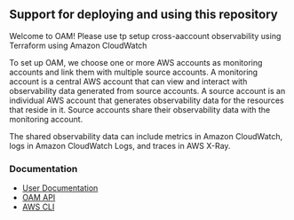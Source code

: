 ## Support for deploying and using this repository

Welcome to OAM! Please use tp setup cross-aaccount observability using Terraform using Amazon CloudWatch

To set up OAM, we choose one or more AWS accounts as monitoring accounts and link them with multiple source accounts. A monitoring account is a central AWS account that can view and interact with observability data generated from source accounts. A source account is an individual AWS account that generates observability data for the resources that reside in it. Source accounts share their observability data with the monitoring account.

The shared observability data can include metrics in Amazon CloudWatch, logs in Amazon CloudWatch Logs, and traces in AWS X-Ray.



### Documentation

* [User Documentation](https://docs.aws.amazon.com/OAM/latest/APIReference/Welcome.html)
* [OAM API](https://boto3.amazonaws.com/v1/documentation/api/latest/reference/services/oam.html)
* [AWS CLI](https://awscli.amazonaws.com/v2/documentation/api/latest/reference/oam/index.html)
